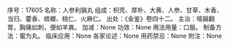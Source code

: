 序号：17605
名称：人参利膈丸
组成：枳壳、厚朴、大黄、人参、甘草、木香、当归、藿香、槟榔、桃仁、火麻仁。
出处：《金鉴》卷四十二。
主治：噎膈翻胃，胸痛如刺，便如羊粪。
加减：None
功效：None
用法用量：口服。
制备方法：蜜为丸。
临床应用：None
各家论述：None
用药禁忌：None
附注：None
